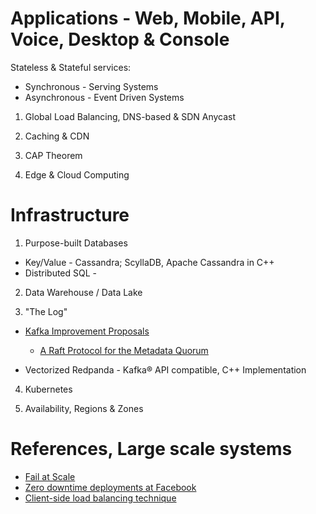 # Applications - Web, Mobile, API, Voice, Desktop & Console

Stateless & Stateful services: 
- Synchronous - Serving Systems
- Asynchronous - Event Driven Systems

1. Global Load Balancing, DNS-based & SDN Anycast

2. Caching & CDN

3. CAP Theorem

4. Edge & Cloud Computing

# Infrastructure
 
1. Purpose-built Databases

* Key/Value - Cassandra; ScyllaDB, Apache Cassandra in C++
* Distributed SQL - 

2. Data Warehouse / Data Lake

3. "The Log"

* [Kafka Improvement Proposals](https://cwiki.apache.org/confluence/display/KAFKA/Kafka+Improvement+Proposals)
  * [A Raft Protocol for the Metadata Quorum](https://cwiki.apache.org/confluence/display/KAFKA/KIP-595%3A+A+Raft+Protocol+for+the+Metadata+Quorum)
  
* Vectorized Redpanda - Kafka® API compatible, C++ Implementation
 
4. Kubernetes

5. Availability, Regions & Zones

# References, Large scale systems

* [Fail at Scale](https://queue.acm.org/detail.cfm?id=2839461)
* [Zero downtime deployments at Facebook](https://dl.acm.org/doi/abs/10.1145/3387514.3405885)
* [Client-side load balancing technique](https://blog.twitter.com/engineering/en_us/topics/infrastructure/2019/daperture-load-balancer.html)

